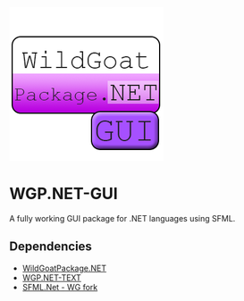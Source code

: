 ![logo](https://github.com/WildGoat07/WGP.NET-GUI/blob/master/logo.png)

# WGP.NET-GUI

A fully working GUI package for .NET languages using SFML.

## Dependencies

* [WildGoatPackage.NET](https://github.com/WildGoat07/WildGoatPackage.NET)
* [WGP.NET-TEXT](https://github.com/WildGoat07/WGP.NET-TEXT)
* [SFML.Net - WG fork](https://github.com/WildGoat07/SFML.Net)
